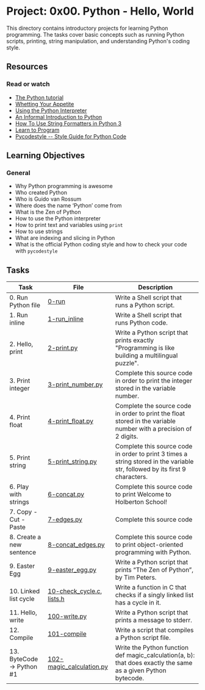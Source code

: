 # Project: 0x00. Python - Hello, World

This directory contains introductory projects for learning Python programming. The tasks cover basic concepts such as running Python scripts, printing, string manipulation, and understanding Python's coding style.

## Resources

### Read or watch

- [The Python tutorial](https://docs.python.org/3/tutorial/)
- [Whetting Your Appetite](https://docs.python.org/3/tutorial/appetite.html)
- [Using the Python Interpreter](https://docs.python.org/3/tutorial/interpreter.html)
- [An Informal Introduction to Python](https://docs.python.org/3/tutorial/introduction.html)
- [How To Use String Formatters in Python 3](https://realpython.com/python-string-formatting/)
- [Learn to Program](https://www.learnpython.org/)
- [Pycodestyle -- Style Guide for Python Code](https://pycodestyle.pycqa.org/en/latest/)

## Learning Objectives

### General

- Why Python programming is awesome
- Who created Python
- Who is Guido van Rossum
- Where does the name ‘Python’ come from
- What is the Zen of Python
- How to use the Python interpreter
- How to print text and variables using `print`
- How to use strings
- What are indexing and slicing in Python
- What is the official Python coding style and how to check your code with `pycodestyle`

## Tasks

| Task                      | File                                                         | Description                                                                                                                  |
| ------------------------- | ------------------------------------------------------------ | ---------------------------------------------------------------------------------------------------------------------------- |
| 0. Run Python file        | [0-run](./0-run)                                             | Write a Shell script that runs a Python script.                                                                              |
| 1. Run inline             | [1-run_inline](./1-run_inline)                               | Write a Shell script that runs Python code.                                                                                  |
| 2. Hello, print           | [2-print.py](./2-print.py)                                   | Write a Python script that prints exactly "Programming is like building a multilingual puzzle".                              |
| 3. Print integer          | [3-print_number.py](./3-print_number.py)                     | Complete this source code in order to print the integer stored in the variable number.                                       |
| 4. Print float            | [4-print_float.py](./4-print_float.py)                       | Complete the source code in order to print the float stored in the variable number with a precision of 2 digits.             |
| 5. Print string           | [5-print_string.py](./5-print_string.py)                     | Complete this source code in order to print 3 times a string stored in the variable str, followed by its first 9 characters. |
| 6. Play with strings      | [6-concat.py](./6-concat.py)                                 | Complete this source code to print Welcome to Holberton School!                                                              |
| 7. Copy - Cut - Paste     | [7-edges.py](./7-edges.py)                                   | Complete this source code                                                                                                    |
| 8. Create a new sentence  | [8-concat_edges.py](./8-concat_edges.py)                     | Complete this source code to print object-oriented programming with Python.                                                  |
| 9. Easter Egg             | [9-easter_egg.py](./9-easter_egg.py)                         | Write a Python script that prints “The Zen of Python”, by Tim Peters.                                                        |
| 10. Linked list cycle     | [10-check_cycle.c](./10-check_cycle.c), [lists.h](./lists.h) | Write a function in C that checks if a singly linked list has a cycle in it.                                                 |
| 11. Hello, write          | [100-write.py](./100-write.py)                               | Write a Python script that prints a message to stderr.                                                                       |
| 12. Compile               | [101-compile](./101-compile)                                 | Write a script that compiles a Python script file.                                                                           |
| 13. ByteCode -> Python #1 | [102-magic_calculation.py](./102-magic_calculation.py)       | Write the Python function def magic_calculation(a, b): that does exactly the same as a given Python bytecode.                |
